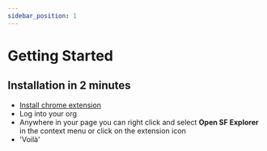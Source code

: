 ```yaml
---
sidebar_position: 1
---
```


# Getting Started

## Installation in 2 minutes

- [Install chrome extension](https://chrome.google.com/webstore/detail/salesforce-industry-explo/eabpolgjfkpchgffbkiedgfemcgbnbde)
- Log into your org
- Anywhere in your page you can right click and select **Open SF Explorer** in the context menu or click on the extension icon
- 'Voilà'
